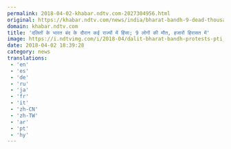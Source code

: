 ```yaml
---
permalink: 2018-04-02-khabar.ndtv.com-2027304956.html
original: https://khabar.ndtv.com/news/india/bharat-bandh-9-dead-thousands-arrested-1831945
domain: khabar.ndtv.com
title: 'दलितों के भारत बंद के दौरान कई राज्यों में हिंसा; 9 लोगों की मौत, हजारों हिरासत में'
image: https://i.ndtvimg.com/i/2018-04/dalit-bharat-bandh-protests-pti_650x400_41522685130.jpg
date: 2018-04-02 18:39:28
category: news
translations: 
 - 'en'
 - 'es'
 - 'de'
 - 'ru'
 - 'ja'
 - 'fr'
 - 'it'
 - 'zh-CN'
 - 'zh-TW'
 - 'ar'
 - 'pt'
 - 'hy'
---
```


